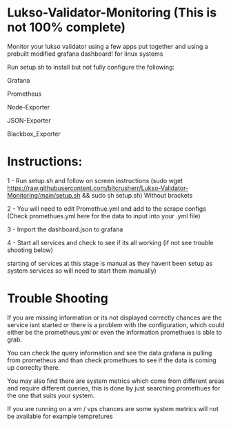 # Lukso-Validator-Monitoring (This is not 100% complete)


Monitor your lukso validator using a few apps put together and using a prebuilt modified grafana dashboard!
for linux systems

Run setup.sh to install but not fully configure the following:

Grafana

Prometheus

Node-Exporter

JSON-Exporter

Blackbox_Exporter

# Instructions:

1 - Run setup.sh and follow on screen instructions (sudo wget https://raw.githubusercontent.com/bitcrusherr/Lukso-Validator-Monitoring/main/setup.sh && sudo sh setup.sh) Without brackets

2 - You will need to edit Promethue.yml and add to the scrape configs (Check promethues.yml here for the data to input into your .yml file)

3 - Import the dashboard.json to grafana

4 - Start all services and check to see if its all working (if not see trouble shooting below)

starting of services at this stage is manual as they havent been setup as system services so will need to
start them manually)


# Trouble Shooting
If you are missing information or its not displayed correctly chances are the service isnt started or
there is a problem with the configuration, which could either be the prometheus.yml or even the information
promethues is able to grab.

You can check the query information and see the data grafana is pulling from prometheus and than check promethues to 
see if the data is coming up correclty there.

You may also find there are system metrics which come from different areas and require different queries,
this is done by just searching promethues for the one that suits your system.

If you are running on a vm / vps chances are some system metrics will not be available for example tempretures
